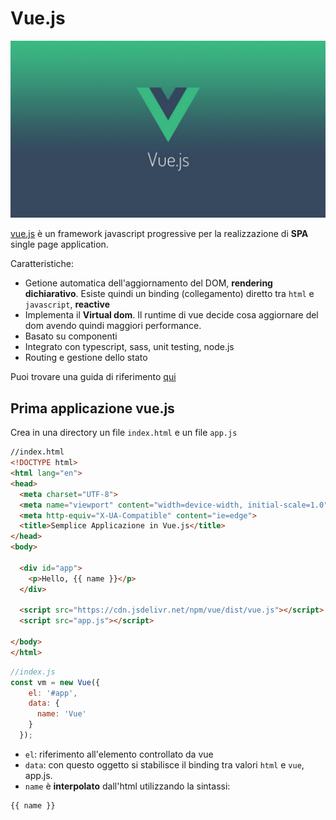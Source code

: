 # Vue.js

![](./images/vue.jpg)

[vue.js](https://vuejs.org/) è un framework javascript progressive per la realizzazione di **SPA** single page application.

Caratteristiche:

- Getione automatica dell'aggiornamento del DOM, **rendering dichiarativo**. Esiste quindi un binding (collegamento) diretto tra `html` e `javascript`, **reactive**
- Implementa il **Virtual dom**. Il runtime di vue decide cosa aggiornare del dom avendo quindi maggiori performance.
- Basato su componenti
- Integrato con typescript, sass, unit testing, node.js
- Routing e gestione dello stato

Puoi trovare una guida di riferimento [qui](https://www.mrw.it/javascript/guida-vue-js/)


## Prima applicazione vue.js

Crea in una directory un file `index.html` e un file `app.js`

```html
//index.html
<!DOCTYPE html>
<html lang="en">
<head>
  <meta charset="UTF-8">
  <meta name="viewport" content="width=device-width, initial-scale=1.0">
  <meta http-equiv="X-UA-Compatible" content="ie=edge">
  <title>Semplice Applicazione in Vue.js</title>
</head>
<body>

  <div id="app">
    <p>Hello, {{ name }}</p>
  </div>

  <script src="https://cdn.jsdelivr.net/npm/vue/dist/vue.js"></script>
  <script src="app.js"></script>

</body>
</html>
```

```javascript
//index.js
const vm = new Vue({
    el: '#app',
    data: {
      name: 'Vue'
    }
  });
```

- `el`: riferimento all'elemento controllato da vue
- `data`: con questo oggetto si stabilisce il binding tra valori `html` e `vue`, app.js. 
- `name` è **interpolato** dall'html utilizzando la sintassi:

```bash
{{ name }}
```


